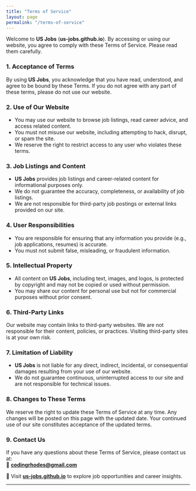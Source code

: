 ```yaml
---
title: "Terms of Service"
layout: page
permalink: "/terms-of-service"
---
```


Welcome to **US Jobs** (**us-jobs.github.io**). By accessing or using our website, you agree to comply with these Terms of Service. Please read them carefully.  

### 1. Acceptance of Terms  
By using **US Jobs**, you acknowledge that you have read, understood, and agree to be bound by these Terms. If you do not agree with any part of these terms, please do not use our website.  

### 2. Use of Our Website  
- You may use our website to browse job listings, read career advice, and access related content.  
- You must not misuse our website, including attempting to hack, disrupt, or spam the site.  
- We reserve the right to restrict access to any user who violates these terms.  

### 3. Job Listings and Content  
- **US Jobs** provides job listings and career-related content for informational purposes only.  
- We do not guarantee the accuracy, completeness, or availability of job listings.  
- We are not responsible for third-party job postings or external links provided on our site.  

### 4. User Responsibilities  
- You are responsible for ensuring that any information you provide (e.g., job applications, resumes) is accurate.  
- You must not submit false, misleading, or fraudulent information.  

### 5. Intellectual Property  
- All content on **US Jobs**, including text, images, and logos, is protected by copyright and may not be copied or used without permission.  
- You may share our content for personal use but not for commercial purposes without prior consent.  

### 6. Third-Party Links  
Our website may contain links to third-party websites. We are not responsible for their content, policies, or practices. Visiting third-party sites is at your own risk.  

### 7. Limitation of Liability  
- **US Jobs** is not liable for any direct, indirect, incidental, or consequential damages resulting from your use of our website.  
- We do not guarantee continuous, uninterrupted access to our site and are not responsible for technical issues.  

### 8. Changes to These Terms  
We reserve the right to update these Terms of Service at any time. Any changes will be posted on this page with the updated date. Your continued use of our site constitutes acceptance of the updated terms.  

### 9. Contact Us  
If you have any questions about these Terms of Service, please contact us at:  
📧 **[codingrhodes@gmail.com](mailto:codingrhodes@gmail.com)**  

📌 Visit **[us-jobs.github.io](https://us-jobs.github.io/)** to explore job opportunities and career insights.  

---
